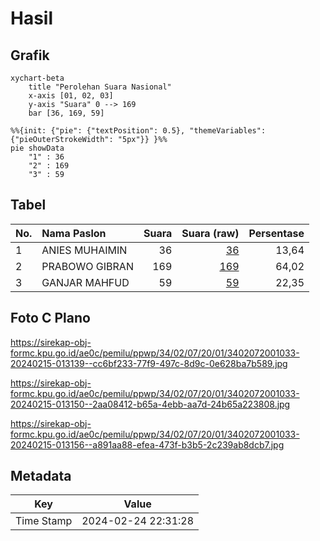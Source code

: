 # Hasil

## Grafik

```mermaid
xychart-beta
    title "Perolehan Suara Nasional"
    x-axis [01, 02, 03]
    y-axis "Suara" 0 --> 169
    bar [36, 169, 59]
```

```mermaid
%%{init: {"pie": {"textPosition": 0.5}, "themeVariables": {"pieOuterStrokeWidth": "5px"}} }%%
pie showData
    "1" : 36
    "2" : 169
    "3" : 59
```

## Tabel

| No. | Nama Paslon    | Suara | Suara (raw) | Persentase |
|:--- |:-------------- | -----:| -----------:| ----------:|
| 1   | ANIES MUHAIMIN | 36    | [36][p-1]   | 13,64      |
| 2   | PRABOWO GIBRAN | 169   | [169][p-2]  | 64,02      |
| 3   | GANJAR MAHFUD  | 59    | [59][p-3]   | 22,35      |


[p-1]: https://github.com/gigit-pemilu/pemilu-2024/blob/main/pilpres/hitung-suara/sub/34-di-yogyakarta/sub/02-bantul/sub/07-pajangan/sub/2001-triwidadi/sub/033-tps/sub/paslon-1.txt
[p-2]: https://github.com/gigit-pemilu/pemilu-2024/blob/main/pilpres/hitung-suara/sub/34-di-yogyakarta/sub/02-bantul/sub/07-pajangan/sub/2001-triwidadi/sub/033-tps/sub/paslon-2.txt
[p-3]: https://github.com/gigit-pemilu/pemilu-2024/blob/main/pilpres/hitung-suara/sub/34-di-yogyakarta/sub/02-bantul/sub/07-pajangan/sub/2001-triwidadi/sub/033-tps/sub/paslon-3.txt

## Foto C Plano

https://sirekap-obj-formc.kpu.go.id/ae0c/pemilu/ppwp/34/02/07/20/01/3402072001033-20240215-013139--cc6bf233-77f9-497c-8d9c-0e628ba7b589.jpg

https://sirekap-obj-formc.kpu.go.id/ae0c/pemilu/ppwp/34/02/07/20/01/3402072001033-20240215-013150--2aa08412-b65a-4ebb-aa7d-24b65a223808.jpg

https://sirekap-obj-formc.kpu.go.id/ae0c/pemilu/ppwp/34/02/07/20/01/3402072001033-20240215-013156--a891aa88-efea-473f-b3b5-2c239ab8dcb7.jpg


## Metadata

| Key        | Value               |
| ---------- | ------------------- |
| Time Stamp | 2024-02-24 22:31:28 |



